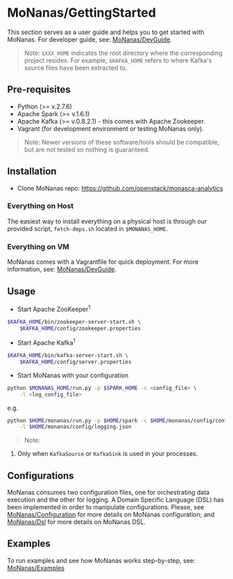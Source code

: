 # MoNanas/GettingStarted

This section serves as a user guide and helps you to get started with MoNanas.
For developer guide, see: [MoNanas/DevGuide](dev_guide.md).

> Note: `$XXX_HOME` indicates the root directory where the corresponding
project resides. For example, `$KAFKA_HOME` refers to where Kafka's source
files have been extracted to.

## Pre-requisites

* Python (>= v.2.7.6)
* Apache Spark (>= v.1.6.1)
* Apache Kafka (>= v.0.8.2.1) - this comes with Apache Zookeeper.
* Vagrant (for development environment or testing MoNanas only).

> Note: Newer versions of these software/tools should be compatible, but are
not tested so nothing is guaranteed.

## Installation

* Clone MoNanas repo: https://github.com/openstack/monasca-analytics

### Everything on Host

The easiest way to install everything on a physical host is through our
provided script, `fetch-deps.sh` located in `$MONANAS_HOME`.

### Everything on VM

MoNanas comes with a Vagrantfile for quick deployment. For more information,
see: [MoNanas/DevGuide](dev_guide.md).

## Usage

* Start Apache ZooKeeper<sup>1</sup>
```bash
$KAFKA_HOME/bin/zookeeper-server-start.sh \
    $KAFKA_HOME/config/zookeeper.properties
```
* Start Apache Kafka<sup>1</sup>
```bash
$KAFKA_HOME/bin/kafka-server-start.sh \
    $KAFKA_HOME/config/server.properties
```
* Start MoNanas with your configuration
```bash
python $MONANAS_HOME/run.py -p $SPARK_HOME -c <config_file> \
    -l <log_config_file>
```
e.g.
```bash
python $HOME/monanas/run.py -p $HOME/spark -c $HOME/monanas/config/config.json \
    -l $HOME/monanas/config/logging.json
```

> Note:
1. Only when `KafkaSource` or `KafkaSink` is used in your processes.

## Configurations
MoNanas consumes two configuration files, one for orchestrating data execution
and the other for logging. A Domain Specific Language (DSL) has been implemented in order to manipulate configurations.
Please, see [MoNanas/Configuration](configuration.md) for more details on MoNanas configuration;
and [MoNanas/Dsl](dsl.md) for more details on MoNanas DSL.

## Examples

To run examples and see how MoNanas works step-by-step, see: [MoNanas/Examples](examples.md)
